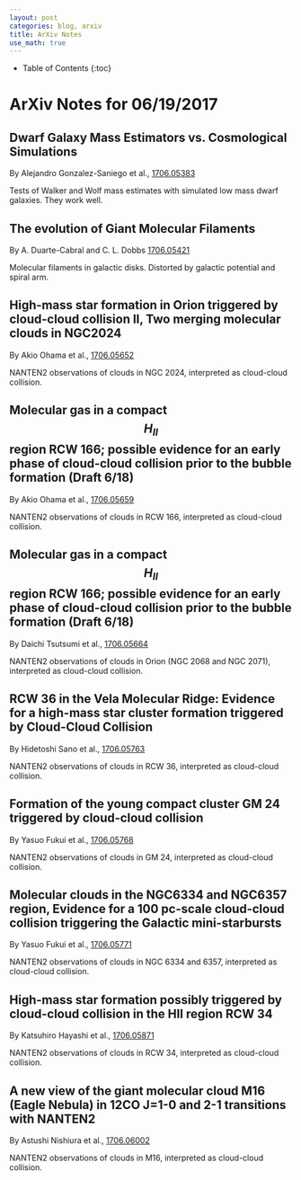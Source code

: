 ```yaml
---
layout: post
categories: blog, arxiv
title: ArXiv Notes
use_math: true
---
```


* Table of Contents
{:toc}


# ArXiv Notes for 06/19/2017

## Dwarf Galaxy Mass Estimators vs. Cosmological Simulations

By Alejandro Gonzalez-Saniego et al., [1706.05383](https://arxiv.org/abs/1706.05383)

Tests of Walker and Wolf mass estimates with simulated low mass dwarf galaxies.  They work well.


## The evolution of Giant Molecular Filaments

By A. Duarte-Cabral and C. L. Dobbs [1706.05421](https://arxiv.org/abs/1706.05421)

Molecular filaments in galactic disks. Distorted by galactic potential and spiral arm.


## High-mass star formation in Orion triggered by cloud-cloud collision II, Two merging molecular clouds in NGC2024

By Akio Ohama et al., [1706.05652](https://arxiv.org/abs/1706.05652)

NANTEN2 observations of clouds in NGC 2024, interpreted as cloud-cloud collision.

## Molecular gas in a compact $$ H_{II} $$ region RCW 166; possible evidence for an early phase of cloud-cloud collision prior to the bubble formation (Draft 6/18)

By Akio Ohama et al., [1706.05659](https://arxiv.org/abs/1706.05659)

NANTEN2 observations of clouds in RCW 166, interpreted as cloud-cloud collision.


## Molecular gas in a compact $$ H_{II} $$ region RCW 166; possible evidence for an early phase of cloud-cloud collision prior to the bubble formation (Draft 6/18)

By Daichi Tsutsumi et al., [1706.05664](https://arxiv.org/abs/1706.05664)

NANTEN2 observations of clouds in Orion (NGC 2068 and NGC 2071), interpreted as cloud-cloud collision.

## RCW 36 in the Vela Molecular Ridge: Evidence for a high-mass star cluster formation triggered by Cloud-Cloud Collision

By Hidetoshi Sano et al., [1706.05763](https://arxiv.org/abs/1706.05763)

NANTEN2 observations of clouds in RCW 36, interpreted as cloud-cloud collision.


## Formation of the young compact cluster GM 24 triggered by cloud-cloud collision

By Yasuo Fukui et al., [1706.05768](https://arxiv.org/abs/1706.05768)

NANTEN2 observations of clouds in GM 24, interpreted as cloud-cloud collision.

## Molecular clouds in the NGC6334 and NGC6357 region, Evidence for a 100 pc-scale cloud-cloud collision triggering the Galactic mini-starbursts

By Yasuo Fukui et al., [1706.05771](https://arxiv.org/abs/1706.05771)

NANTEN2 observations of clouds in NGC 6334 and 6357, interpreted as cloud-cloud collision.

## High-mass star formation possibly triggered by cloud-cloud collision in the HII region RCW 34

By Katsuhiro Hayashi et al., [1706.05871](https://arxiv.org/abs/1706.05871)

NANTEN2 observations of clouds in RCW 34, interpreted as cloud-cloud collision.

## A new view of the giant molecular cloud M16 (Eagle Nebula) in 12CO J=1-0 and 2-1 transitions with NANTEN2

By Astushi Nishiura et al., [1706.06002](https://arxiv.org/abs/1706.06002)

NANTEN2 observations of clouds in M16, interpreted as cloud-cloud collision.


